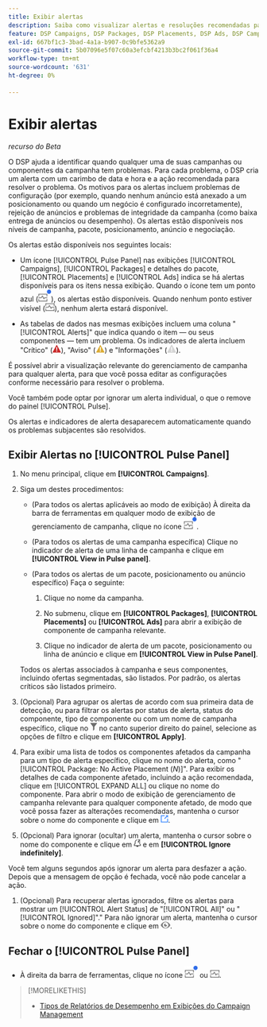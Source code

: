 ```yaml
---
title: Exibir alertas
description: Saiba como visualizar alertas e resoluções recomendadas para suas campanhas e componentes da campanha.
feature: DSP Campaigns, DSP Packages, DSP Placements, DSP Ads, DSP Campaign Data Views
exl-id: 667bf1c3-3bad-4a1a-b907-0c9bfe5362a9
source-git-commit: 5b07096e5f07c60a3efcbf4213b3bc2f061f36a4
workflow-type: tm+mt
source-wordcount: '631'
ht-degree: 0%

---
```


# Exibir alertas

*recurso do Beta*

O DSP ajuda a identificar quando qualquer uma de suas campanhas ou componentes da campanha tem problemas. Para cada problema, o DSP cria um alerta com um carimbo de data e hora e a ação recomendada para resolver o problema. Os motivos para os alertas incluem problemas de configuração (por exemplo, quando nenhum anúncio está anexado a um posicionamento ou quando um negócio é configurado incorretamente), rejeição de anúncios e problemas de integridade da campanha (como baixa entrega de anúncios ou desempenho). Os alertas estão disponíveis nos níveis de campanha, pacote, posicionamento, anúncio e negociação.

Os alertas estão disponíveis nos seguintes locais:

* Um ícone [!UICONTROL Pulse Panel] nas exibições [!UICONTROL Campaigns], [!UICONTROL Packages] e detalhes do pacote, [!UICONTROL Placements] e [!UICONTROL Ads] indica se há alertas disponíveis para os itens nessa exibição. Quando o ícone tem um ponto azul (![ícone de Painel de Pulso quando os alertas estão disponíveis](/help/dsp/assets/alerts-panel.png "ícone de Painel de Pulso quando os alertas estão disponíveis")), os alertas estão disponíveis. Quando nenhum ponto estiver visível (![Ícone Pulse Panel quando nenhum alerta estiver disponível](/help/dsp/assets/alerts-panel-empty.png "Ícone Pulse Panel quando nenhum alerta estiver disponível")), nenhum alerta estará disponível.

* As tabelas de dados nas mesmas exibições incluem uma coluna &quot;[!UICONTROL Alerts]&quot; que indica quando o item — ou seus componentes — tem um problema. Os indicadores de alerta incluem &quot;Crítico&quot; (![Crítico](/help/dsp/assets/indicator-critical.png "Crítico")), &quot;Aviso&quot; (![Aviso](/help/dsp/assets/indicator-warning.png "Aviso")) e &quot;Informações&quot; (![Informações](/help/dsp/assets/indicator-information.png "Informações")).

É possível abrir a visualização relevante do gerenciamento de campanha para qualquer alerta, para que você possa editar as configurações conforme necessário para resolver o problema.

Você também pode optar por ignorar um alerta individual, o que o remove do painel [!UICONTROL Pulse].

Os alertas e indicadores de alerta desaparecem automaticamente quando os problemas subjacentes são resolvidos.

## Exibir Alertas no [!UICONTROL Pulse Panel]

1. No menu principal, clique em **[!UICONTROL Campaigns]**.

1. Siga um destes procedimentos:

   * (Para todos os alertas aplicáveis ao modo de exibição) À direita da barra de ferramentas em qualquer modo de exibição de gerenciamento de campanha, clique no ícone ![Painel de Pulso quando os alertas estiverem disponíveis](/help/dsp/assets/alerts-panel.png "Painel de Pulso quando os alertas estiverem disponíveis").

   * (Para todos os alertas de uma campanha específica) Clique no indicador de alerta de uma linha de campanha e clique em **[!UICONTROL View in Pulse panel]**.

   * (Para todos os alertas de um pacote, posicionamento ou anúncio específico) Faça o seguinte:

      1. Clique no nome da campanha.

      1. No submenu, clique em **[!UICONTROL Packages]**, **[!UICONTROL Placements]** ou **[!UICONTROL Ads]** para abrir a exibição de componente de campanha relevante.

      1. Clique no indicador de alerta de um pacote, posicionamento ou linha de anúncio e clique em **[!UICONTROL View in Pulse Panel]**.

   Todos os alertas associados à campanha e seus componentes, incluindo ofertas segmentadas, são listados. Por padrão, os alertas críticos são listados primeiro.

1. (Opcional) Para agrupar os alertas de acordo com sua primeira data de detecção, ou para filtrar os alertas por status de alerta, status do componente, tipo de componente ou com um nome de campanha específico, clique no ![botão Filtrar](/help/dsp/assets/filter.png) no canto superior direito do painel, selecione as opções de filtro e clique em **[!UICONTROL Apply]**.

1. Para exibir uma lista de todos os componentes afetados da campanha para um tipo de alerta específico, clique no nome do alerta, como &quot;[!UICONTROL Package: No Active Placement (*N*)]&quot;. Para exibir os detalhes de cada componente afetado, incluindo a ação recomendada, clique em [!UICONTROL EXPAND ALL] ou clique no nome do componente. Para abrir o modo de exibição de gerenciamento de campanha relevante para qualquer componente afetado, de modo que você possa fazer as alterações recomendadas, mantenha o cursor sobre o nome do componente e clique em ![Ir para o modo de exibição](/help/dsp/assets/go-to-view.png "Ir para o modo de exibição").

1. (Opcional) Para ignorar (ocultar) um alerta, mantenha o cursor sobre o nome do componente e clique em ![Ignorar](/help/dsp/assets/alert-ignore.png "Ignorar") e em **[!UICONTROL Ignore indefinitely]**. <!-- **[!UICONTROL Ignore alert for three days]**, **[!UICONTROL Ignore alert until next check]**, or **[!UICONTROL Ignore indefinitely] -->

Você tem alguns segundos após ignorar um alerta para desfazer a ação. Depois que a mensagem de opção é fechada, você não pode cancelar a ação.

1. (Opcional) Para recuperar alertas ignorados, filtre os alertas para mostrar um [!UICONTROL Alert Status] de &quot;[!UICONTROL All]&quot; ou &quot;[!UICONTROL Ignored]&quot;.&quot; Para não ignorar um alerta, mantenha o cursor sobre o nome do componente e clique em ![Cancelar ignorância](/help/dsp/assets/alert-un-ignore.png "Cancelar ignorância").

## Fechar o [!UICONTROL Pulse Panel]

* À direita da barra de ferramentas, clique no ícone ![Painel de Pulso quando os alertas estiverem disponíveis](/help/dsp/assets/alerts-panel.png "ícone do Painel de Pulso quando os alertas estiverem disponíveis") ou ![Ícone Pulse Panel quando nenhum alerta estiver disponível](/help/dsp/assets/alerts-panel-empty.png "Ícone Pulse Panel quando nenhum alerta estiver disponível").

>[!MORELIKETHIS]
>
>* [Tipos de Relatórios de Desempenho em Exibições do Campaign Management](campaign-reports-about.md)
